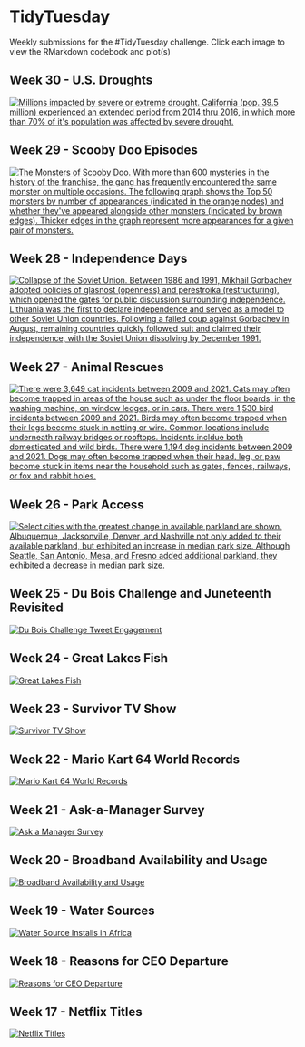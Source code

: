 # TidyTuesday
Weekly submissions for the #TidyTuesday challenge. Click each image to view the RMarkdown codebook and plot(s)

## Week 30 - U.S. Droughts
[![Millions impacted by severe or extreme drought. California (pop. 39.5 million) experienced an extended period from 2014 thru 2016, in which more than 70% of it's population was affected by severe drought.](us-droughts/drought-heatmap.png)](https://github.com/alipphardt/TidyTuesday/tree/main/us-droughts)

## Week 29 - Scooby Doo Episodes
[![The Monsters of Scooby Doo. With more than 600 mysteries in the history of the franchise, the gang has frequently encountered the same monster on multiple occasions. The following graph shows the Top 50 monsters by number of appearances (indicated in the orange nodes) and whether they've appeared alongside other monsters (indicated by brown edges). Thicker edges in the graph represent more appearances for a given pair of monsters.](scooby-doo/scooby-doo.png)](https://github.com/alipphardt/TidyTuesday/tree/main/scooby-doo)

## Week 28 - Independence Days
[![Collapse of the Soviet Union. Between 1986 and 1991, Mikhail Gorbachev adopted policies of glasnost (openness) and perestroika (restructuring), which opened the gates for public discussion surrounding independence. Lithuania was the first to declare independence and served as a model to other Soviet Union countries. Following a failed coup against Gorbachev in August, remaining countries quickly followed suit and claimed their independence, with the Soviet Union dissolving by December 1991.](independence-days/soviet-union-collapse.png)](https://github.com/alipphardt/TidyTuesday/tree/main/independence-days)

## Week 27 - Animal Rescues
[![There were 3,649 cat incidents between 2009 and 2021. Cats may often become trapped in areas of the house such as under the floor boards, in the washing machine, on window ledges, or in cars. There were 1,530 bird incidents between 2009 and 2021. Birds may often become trapped when their legs become stuck in netting or wire. Common locations include underneath railway bridges or rooftops. Incidents incldue both domesticated and wild birds.
There were 1,194 dog incidents between 2009 and 2021. Dogs may often become trapped when their head, leg, or paw become stuck in items near the household such as gates, fences, railways, or fox and rabbit holes. ](animal-rescues/animal_rescues_bigrams.png)](https://github.com/alipphardt/TidyTuesday/tree/main/animal-rescues)

## Week 26 - Park Access
[![Select cities with the greatest change in available parkland are shown. Albuquerque, Jacksonville, Denver, and Nashville not only added to their available parkland, but exhibited an increase in median park size. Although Seattle, San Antonio, Mesa, and Fresno added additional parkland, they exhibited a decrease in median park size.](park-access/parkland.png)](https://github.com/alipphardt/TidyTuesday/tree/main/park-access)

## Week 25 - Du Bois Challenge and Juneteenth Revisited
[![Du Bois Challenge Tweet Engagement](juneteenth/render/dubois-v2.png)](https://github.com/alipphardt/TidyTuesday/tree/main/juneteenth)

## Week 24 - Great Lakes Fish
[![Great Lakes Fish](great-lakes-fish/chubs.png)](https://github.com/alipphardt/TidyTuesday/tree/main/great-lakes-fish)

## Week 23 - Survivor TV Show
[![Survivor TV Show](survivor-tv-show/survivor.png)](https://github.com/alipphardt/TidyTuesday/tree/main/survivor-tv-show)

## Week 22 - Mario Kart 64 World Records
[![Mario Kart 64 World Records](mario-kart-world-records/mario-world-records.png)](https://github.com/alipphardt/TidyTuesday/tree/main/mario-kart-world-records)

## Week 21 - Ask-a-Manager Survey
[![Ask a Manager Survey](ask-a-manager/data-science-responses.png)](https://github.com/alipphardt/TidyTuesday/tree/main/ask-a-manager)

## Week 20 - Broadband Availability and Usage
[![Broadband Availability and Usage](broadband/broadband-disparities-md-counties.png)](https://github.com/alipphardt/TidyTuesday/tree/main/broadband)

## Week 19 - Water Sources
[![Water Source Installs in Africa](wpdx/africa-water-installations.gif)](https://github.com/alipphardt/TidyTuesday/tree/main/wpdx)

## Week 18 - Reasons for CEO Departure
[![Reasons for CEO Departure](ceo-departures/reasons-for-ceo-departure-by-gender.png)](https://github.com/alipphardt/TidyTuesday/tree/main/ceo-departures)

## Week 17 - Netflix Titles
[![Netflix Titles](netflix/netflix-shows-added-by-genre.png)](https://github.com/alipphardt/TidyTuesday/tree/main/netflix)
